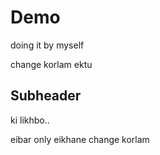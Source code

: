 # Demo

doing it by myself

change korlam ektu 

## Subheader

ki likhbo.. 

eibar only eikhane change korlam